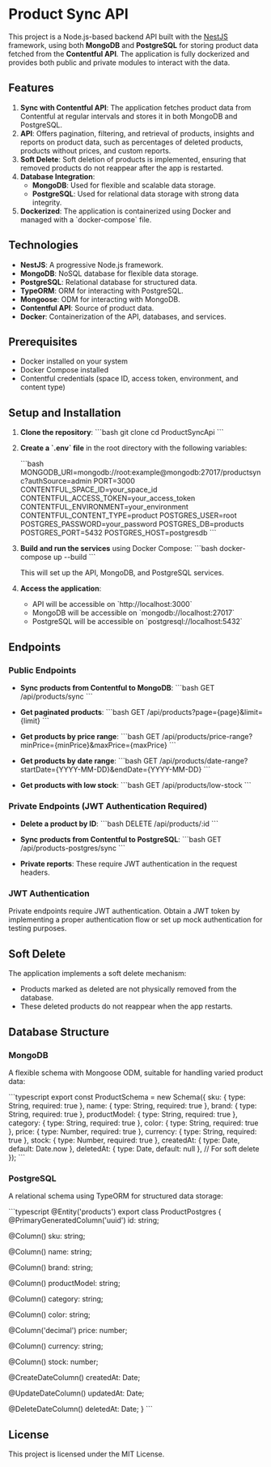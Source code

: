 # Product Sync API

This project is a Node.js-based backend API built with the [NestJS](https://nestjs.com/) framework, using both **MongoDB** and **PostgreSQL** for storing product data fetched from the **Contentful API**. The application is fully dockerized and provides both public and private modules to interact with the data.

## Features

1. **Sync with Contentful API**: The application fetches product data from Contentful at regular intervals and stores it in both MongoDB and PostgreSQL.
2. **API**: Offers pagination, filtering, and retrieval of products, insights and reports on product data, such as percentages of deleted products, products without prices, and custom reports.
4. **Soft Delete**: Soft deletion of products is implemented, ensuring that removed products do not reappear after the app is restarted.
5. **Database Integration**:
   - **MongoDB**: Used for flexible and scalable data storage.
   - **PostgreSQL**: Used for relational data storage with strong data integrity.
6. **Dockerized**: The application is containerized using Docker and managed with a \`docker-compose\` file.

## Technologies

- **NestJS**: A progressive Node.js framework.
- **MongoDB**: NoSQL database for flexible data storage.
- **PostgreSQL**: Relational database for structured data.
- **TypeORM**: ORM for interacting with PostgreSQL.
- **Mongoose**: ODM for interacting with MongoDB.
- **Contentful API**: Source of product data.
- **Docker**: Containerization of the API, databases, and services.

## Prerequisites

- Docker installed on your system
- Docker Compose installed
- Contentful credentials (space ID, access token, environment, and content type)

## Setup and Installation

1. **Clone the repository**:
   \`\`\`bash
   git clone <repository-url>
   cd ProductSyncApi
   \`\`\`

2. **Create a \`.env\` file** in the root directory with the following variables:

   \`\`\`bash
   MONGODB_URI=mongodb://root:example@mongodb:27017/productsync?authSource=admin
   PORT=3000
   CONTENTFUL_SPACE_ID=your_space_id
   CONTENTFUL_ACCESS_TOKEN=your_access_token
   CONTENTFUL_ENVIRONMENT=your_environment
   CONTENTFUL_CONTENT_TYPE=product
   POSTGRES_USER=root
   POSTGRES_PASSWORD=your_password
   POSTGRES_DB=products
   POSTGRES_PORT=5432
   POSTGRES_HOST=postgresdb
   \`\`\`

3. **Build and run the services** using Docker Compose:
   \`\`\`bash
   docker-compose up --build
   \`\`\`

   This will set up the API, MongoDB, and PostgreSQL services.

4. **Access the application**:
   - API will be accessible on \`http://localhost:3000\`
   - MongoDB will be accessible on \`mongodb://localhost:27017\`
   - PostgreSQL will be accessible on \`postgresql://localhost:5432\`

## Endpoints

### Public Endpoints

- **Sync products from Contentful to MongoDB**:
  \`\`\`bash
  GET /api/products/sync
  \`\`\`

- **Get paginated products**:
  \`\`\`bash
  GET /api/products?page={page}&limit={limit}
  \`\`\`

- **Get products by price range**:
  \`\`\`bash
  GET /api/products/price-range?minPrice={minPrice}&maxPrice={maxPrice}
  \`\`\`

- **Get products by date range**:
  \`\`\`bash
  GET /api/products/date-range?startDate={YYYY-MM-DD}&endDate={YYYY-MM-DD}
  \`\`\`

- **Get products with low stock**:
  \`\`\`bash
  GET /api/products/low-stock
  \`\`\`

### Private Endpoints (JWT Authentication Required)

- **Delete a product by ID**:
  \`\`\`bash
  DELETE /api/products/:id
  \`\`\`

- **Sync products from Contentful to PostgreSQL**:
  \`\`\`bash
  GET /api/products-postgres/sync
  \`\`\`

- **Private reports**:
  These require JWT authentication in the request headers.

### JWT Authentication

Private endpoints require JWT authentication. Obtain a JWT token by implementing a proper authentication flow or set up mock authentication for testing purposes.

## Soft Delete

The application implements a soft delete mechanism:
- Products marked as deleted are not physically removed from the database.
- These deleted products do not reappear when the app restarts.

## Database Structure

### MongoDB

A flexible schema with Mongoose ODM, suitable for handling varied product data:

\`\`\`typescript
export const ProductSchema = new Schema<Product>({
  sku: { type: String, required: true },
  name: { type: String, required: true },
  brand: { type: String, required: true },
  productModel: { type: String, required: true },
  category: { type: String, required: true },
  color: { type: String, required: true },
  price: { type: Number, required: true },
  currency: { type: String, required: true },
  stock: { type: Number, required: true },
  createdAt: { type: Date, default: Date.now },
  deletedAt: { type: Date, default: null }, // For soft delete
});
\`\`\`

### PostgreSQL

A relational schema using TypeORM for structured data storage:

\`\`\`typescript
@Entity('products')
export class ProductPostgres {
  @PrimaryGeneratedColumn('uuid')
  id: string;

  @Column()
  sku: string;

  @Column()
  name: string;

  @Column()
  brand: string;

  @Column()
  productModel: string;

  @Column()
  category: string;

  @Column()
  color: string;

  @Column('decimal')
  price: number;

  @Column()
  currency: string;

  @Column()
  stock: number;

  @CreateDateColumn()
  createdAt: Date;

  @UpdateDateColumn()
  updatedAt: Date;

  @DeleteDateColumn()
  deletedAt: Date;
}
\`\`\`

## License

This project is licensed under the MIT License.